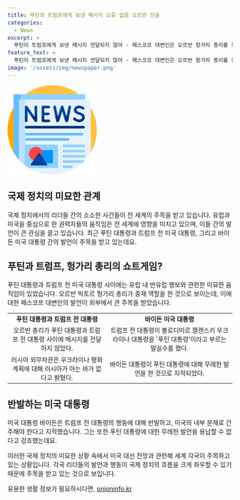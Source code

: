 ```yaml
---
title: 푸틴의 트럼프에게 보낸 메시지 오류 없음 오르반 진술
categories:
  - News
excerpt: >
  푸틴이 트럼프에게 보낸 메시지 전달되지 않아 - 페스코프 대변인은 오르반 헝가리 총리를 통해 트럼프에게 어떤 메시지도 전달되지 않았다고 밝혔으며, 이에 대한 유럽 내 반유럽 행보로 인한 헝가리 총리의 역할에 대한 관측이 제기되었다. 러시아 외무차관은 대통령의 우크라이나 평화 계획에 대해 모르겠다고 말했으며, 바이든 대통령의 발언에 대해 미국 유권자가 결정할 문제라고 강조하며, 푸틴에 대한 무례한 발언은 용납할 수 없다고 지적했다.
feature_text: >
  푸틴이 트럼프에게 보낸 메시지 전달되지 않아 - 페스코프 대변인은 오르반 헝가리 총리를 통해 트럼프에게 어떤 메시지도 전달되지 않았다고 밝혔으며, 이에 대한 유럽 내 반유럽 행보로 인한 헝가리 총리의 역할에 대한 관측이 제기되었다. 러시아 외무차관은 대통령의 우크라이나 평화 계획에 대해 모르겠다고 말했으며, 바이든 대통령의 발언에 대해 미국 유권자가 결정할 문제라고 강조하며, 푸틴에 대한 무례한 발언은 용납할 수 없다고 지적했다.
image: '/assets/img/newspaper.png'
---
```


<p><img src="/assets/img/newspaper.png" alt="kimp 속보" /></p>

<h2 data-ke-size="size26">국제 정치의 미묘한 관계</h2>

<p data-ke-size="size16">국제 정치에서의 리더들 간의 소소한 사건들이 전 세계의 주목을 받고 있습니다. 유럽과 미국을 중심으로 한 권력자들의 움직임은 전 세계에 영향을 미치고 있으며, 이들 간의 발언이 큰 관심을 끌고 있습니다. 최근 푸틴 대통령과 트럼프 전 미국 대통령, 그리고 바이든 미국 대통령 간의 발언이 주목을 받고 있는데요.</p>

<h2 data-ke-size="size26">푸틴과 트럼프, 헝가리 총리의 쇼트게임?</h2>

<p data-ke-size="size16">푸틴 대통령과 트럼프 전 미국 대통령 사이에는 유럽 내 반유럽 행보와 관련한 미묘한 움직임이 있었습니다. 오르반 빅토르 헝가리 총리가 중재 역할을 한 것으로 보이는데, 이에 대한 페스코프 대변인의 발언이 외부에서 큰 주목을 받았습니다. </p>

<table>
  <tr>
    <td style="text-align: center; height: 17px;"><b>푸틴 대통령과 트럼프 전 대통령</b></td>
    <td style="text-align: center; height: 17px;"><b>바이든 미국 대통령</b></td>
  </tr>
  <tr>
    <td style="text-align: center; height: 17px;">오르반 총리가 푸틴 대통령과 트럼프 전 대통령 사이에 메시지를 전달하지 않았다.</td>
    <td style="text-align: center; height: 17px;">트럼프 전 대통령이 볼로디미르 젤렌스키 우크라이나 대통령을 '푸틴 대통령'이라고 부르는 말실수를 했다.</td>
  </tr>
  <tr>
    <td style="text-align: center; height: 17px;">러시아 외무차관은 우크라이나 평화 계획에 대해 러시아가 아는 바가 없다고 밝혔다.</td>
    <td style="text-align: center; height: 17px;">바이든 대통령이 푸틴 대통령에 대해 무례한 발언을 한 것으로 지적되었다.</td>
  </tr>
</table>

<h2 data-ke-size="size26">반발하는 미국 대통령</h2>

<p data-ke-size="size16">미국 대통령 바이든은 트럼프 전 대통령의 행동에 대해 반발하고, 미국의 내부 문제로 간주해야 한다고 지적했습니다. 그는 또한 푸틴 대통령에 대한 무례한 발언을 용납할 수 없다고 강조했는데요.</p>

<p data-ke-size="size16">이러한 국제 정치의 미묘한 상황 속에서 미국 대선 전망과 관련해 세계 각국이 주목하고 있는 상황입니다. 각국 리더들의 발언과 행동이 국제 정치의 흐름을 크게 좌우할 수 있기 때문에 주목을 받고 있는 것으로 보입니다.</p>
유용한 생활 정보가 필요하시다면, <a href="https://onioninfo.kr" rel="dofollow">onioninfo.kr</a>


